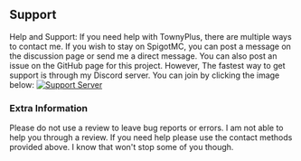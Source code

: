 ## Support

Help and Support:
If you need help with TownyPlus, there are multiple ways to contact me. If you wish to stay on SpigotMC, you can post a
message on the discussion page or send me a direct message. You can also post an issue on the GitHub page for this
project. However, The fastest way to get support is through my Discord server. You can join by clicking the image below:
[![Support Server](https://raw.githubusercontent.com/Romvnly-Gaming/TownyPlus/master/assets/discordbanner.png)](https://2v1.me/discord)

### Extra Information

Please do not use a review to leave bug reports or errors. I am not able to help you through a review. If you need help
please use the contact methods provided above. I know that won't stop some of you though.